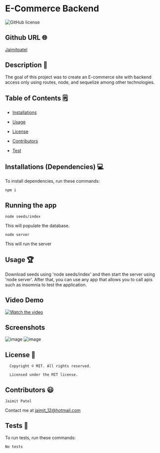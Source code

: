 # E-Commerce Backend
![GitHub license](https://img.shields.io/badge/license-MIT-yellowgreen.svg)
## Github URL 🌐
[Jaimitpatel](https://github.com/Jaimitpatel/)
## Description 📝
The goal of this project was to create an E-commerce site with backend access only using routes, node, and sequelize among other technologies.
## Table of Contents 🗒
* [Installations](#dependencies)
* [Usage](#usage)

* [License](#license)

* [Contributors](#contributors)
* [Test](#test)
## Installations (Dependencies) 💻
To install dependencies, run these commands:
```
npm i
```
## Running the app
```
node seeds/index
```
This will populate the database.
```
node server
```
This will run the server
## Usage 🏆
Download seeds using 'node seeds/index' and then start the server using 'node server'. After that, you can use any app that allows you to call apis such as insomnia to test the application.
## Video Demo
[![Watch the video](https://img.youtube.com/vi/_ZTbbNaHevU/maxresdefault.jpg)](https://youtu.be/_ZTbbNaHevU)

## Screenshots
![image](https://user-images.githubusercontent.com/3880463/156903944-f3d7181f-8e8f-4e69-a662-2c954015836f.png)
![image](https://user-images.githubusercontent.com/3880463/156903960-379569fa-bafd-4642-9064-490c39303809.png)


## License 📛
      Copyright © MIT. All rights reserved. 
      
      Licensed under the MIT license.
## Contributors 😃
```
Jaimit Patel
```
Contact me at jaimit_12@hotmail.com
## Tests 🧪
To run tests, run these commands:
```
No tests
```
